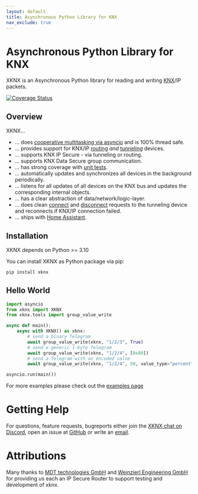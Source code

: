 ```yaml
---
layout: default
title: Asynchronous Python Library for KNX
nav_exclude: true
---
```


# [](#header-1)Asynchronous Python Library for KNX

XKNX is an Asynchronous Python library for reading and writing [KNX](<https://en.wikipedia.org/wiki/KNX_(standard)>)/IP packets.

[![Coverage Status](https://coveralls.io/repos/github/XKNX/xknx/badge.svg?branch=main)](https://coveralls.io/github/XKNX/xknx?branch=main)

## [](#header-2)Overview

XKNX...

- ... does [cooperative multitasking via asyncio](https://github.com/XKNX/xknx/blob/main/examples/example_light_state.py) and is 100% thread safe.
- ... provides support for KNX/IP [routing](https://github.com/XKNX/xknx/blob/main/xknx/io/routing.py) _and_ [tunneling](https://github.com/XKNX/xknx/blob/main/xknx/io/tunnel.py) devices.
- ... supports KNX IP Secure - via tunneling or routing.
- ... supports KNX Data Secure group communication.
- ... has strong coverage with [unit tests](https://github.com/XKNX/xknx/tree/main/test).
- ... automatically updates and synchronizes all devices in the background periodically.
- ... listens for all updates of all devices on the KNX bus and updates the corresponding internal objects.
- ... has a clear abstraction of data/network/logic-layer.
- ... does clean [connect](https://github.com/XKNX/xknx/blob/main/xknx/io/connect.py) and [disconnect](https://github.com/XKNX/xknx/blob/main/xknx/io/disconnect.py) requests to the tunneling device and reconnects if KNX/IP connection failed.
- ... ships with [Home Assistant](https://home-assistant.io/).

## [](#header-2)Installation

XKNX depends on Python >= 3.10

You can install XKNX as Python package via pip:

```bash
pip install xknx
```

## [](#header-2)Hello World

```python
import asyncio
from xknx import XKNX
from xknx.tools import group_value_write

async def main():
    async with XKNX() as xknx:
        # send a binary Telegram
        await group_value_write(xknx, "1/2/3", True)
        # send a generic 1-byte Telegram
        await group_value_write(xknx, "1/2/4", [0x80])
        # send a Telegram with an encoded value
        await group_value_write(xknx, "1/2/4", 50, value_type="percent")

asyncio.run(main())
```

For more examples please check out the [examples page](https://github.com/XKNX/xknx/tree/main/examples)

# [](#header-1)Getting Help

For questions, feature requests, bugreports either join the [XKNX chat on Discord](https://discord.gg/EuAQDXU), open an issue at [GitHub](https://github.com/XKNX/xknx) or write an [email](mailto:xknx@xknx.io).

# [](#header-1)Attributions

Many thanks to [MDT technologies GmbH](https://www.mdt.de) and [Weinzierl Engineering GmbH](https://weinzierl.de) for providing us each an IP Secure Router to support testing and development of xknx.
